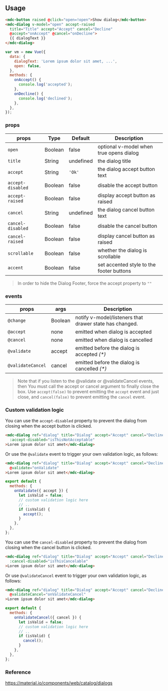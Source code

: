 ## Usage

```html
<mdc-button raised @click="open=!open">Show dialog</mdc-button>
<mdc-dialog v-model="open" accept-raised
  title="Title" accept="Accept" cancel="Decline"
  @accept="onAccept" @cancel="onDecline">
  {{ dialogText }}
</mdc-dialog>
```

```javascript
var vm = new Vue({
  data: {
    dialogText: 'Lorem ipsum dolor sit amet, ...',
    open: false,
  },
  methods: {
    onAccept() {
      console.log('accepted');
    },
    onDecline() {
      console.log('declined');
    },
  },
});
```

### props

| props             | Type    | Default    | Description                              |
| ----------------- | ------- | ---------- | ---------------------------------------- |
| `open`            | Boolean | false      | optional v-model when true opens dialog  |
| `title`           | String  | undefined  | the dialog title                         |
| `accept`          | String  | `'Ok'`     | the dialog accept button text            |
| `accept-disabled` | Boolean | false      | disable the accept button                |
| `accept-raised`   | Boolean | false      | display accept button as raised          |
| `cancel`          | String  | undefined  | the dialog cancel button text            |
| `cancel-disabled` | Boolean | false      | disable the cancel button                |
| `cancel-raised`   | Boolean | false      | display cancel button as raised          |
| `scrollable`      | Boolean | false      | whether the dialog is scrollable         |
| `accent`          | Boolean | false      | set accented style to the footer buttons |

> In order to hide the Dialog Footer, force the accept property to `""`  

### events

| props             | args    | Description                                             |
| ----------------- | ------- | ------------------------------------------------------- |
| `@change`         | Boolean | notify v-model/listeners that drawer state has changed. |
| `@accept`         | none    | emitted when dialog is accepted                         |
| `@cancel`         | none    | emitted when dialog is cancelled                        |
| `@validate`       | accept  | emitted before the dialog is accepted _(\*)_            |
| `@validateCancel` | cancel  | emitted before the dialog is cancelled _(\*)_           |

> Note that if you listen to the @validate or @validateCancel events, then You must call
> the accept or cancel argument to finally close the box. Use `accept(false)` to
> prevent emitting the `accept` event and just close, and `cancel(false)` to prevent emitting
> the `cancel` event.

### Custom validation logic

You can use the `accept-disabled` property to prevent the dialog from closing
when the accept button is clicked.

```html
<mdc-dialog ref="dialog" title="Dialog" accept="Accept" cancel="Decline"
  :accept-disabled="isThisNotAcceptable"
>Lorem ipsum dolor sit amet</mdc-dialog>
```

Or use the `@validate` event to trigger your own validation logic, as follows:

```html
<mdc-dialog ref="dialog" title="Dialog" accept="Accept" cancel="Decline"
  @validate="onValidate"
>Lorem ipsum dolor sit amet</mdc-dialog>
```

```javascript
export default {
  methods: {
    onValidate({ accept }) {
      let isValid = false;
      // custom validation logic here
      // ..
      if (isValid) {
        accept();
      }
    },
  },
};
```

You can use the `cancel-disabled` property to prevent the dialog from closing 
when the cancel button is clicked.

```html
<mdc-dialog ref="dialog" title="Dialog" accept="Accept" cancel="Decline"
  :cancel-disabled="isThisCancelable"
>Lorem ipsum dolor sit amet</mdc-dialog>
```

Or use `@validateCancel` event to trigger your own validation logic, as follows:

```html
<mdc-dialog ref="dialog" title="Dialog" accept="Accept" cancel="Decline"
  @validateCancel="onValidateCancel"
>Lorem ipsum dolor sit amet</mdc-dialog>
```

```javascript
export default {
  methods: {
    onValidateCancel({ cancel }) {
      let isValid = false;
      // custom validation logic here
      // ..
      if (isValid) {
        cancel();
      }
    },
  },
};
```

### Reference

<https://material.io/components/web/catalog/dialogs>
